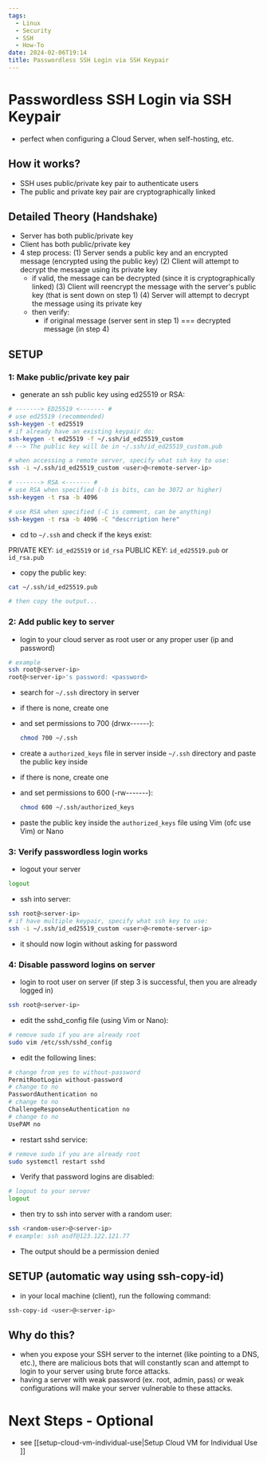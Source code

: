 ```yaml
---
tags:
  - Linux
  - Security
  - SSH
  - How-To
date: 2024-02-06T19:14
title: Passwordless SSH Login via SSH Keypair
---
```

<!-- 2024-02-06-1914 (February 6, 2024 7:14 PM) -->

# Passwordless SSH Login via SSH Keypair
- perfect when configuring a Cloud Server, when self-hosting, etc.

## How it works?
- SSH uses public/private key pair to authenticate users
- The public and private key pair are cryptographically linked

## Detailed Theory (Handshake)
- Server has both public/private key
- Client has both public/private key
- 4 step process:
(1) Server sends a public key and an encrypted message (encrypted using the public key)
(2) Client will attempt to decrypt the message using its private key
    - if valid, the message can be decrypted (since it is cryptographically linked)
(3) Client will reencrypt the message with the server's public key (that is sent down on step 1)
(4) Server will attempt to decrypt the message using its private key
    - then verify:
        - if original message (server sent in step 1) === decrypted message (in step 4)

## SETUP

### 1: Make public/private key pair

- generate an ssh public key using ed25519 or RSA:
    
```bash
# -------> ED25519 <------- #
# use ed25519 (recommended)
ssh-keygen -t ed25519
# if already have an existing keypair do:
ssh-keygen -t ed25519 -f ~/.ssh/id_ed25519_custom 
# --> The public key will be in ~/.ssh/id_ed25519_custom.pub

# when accessing a remote server, specify what ssh key to use:
ssh -i ~/.ssh/id_ed25519_custom <user>@<remote-server-ip>

# -------> RSA <------- #
# use RSA when specified (-b is bits, can be 3072 or higher)
ssh-keygen -t rsa -b 4096

# use RSA when specified (-C is comment, can be anything)
ssh-keygen -t rsa -b 4096 -C "descrription here"
```
    
- cd to `~/.ssh` and check if the keys exist:

PRIVATE KEY: `id_ed25519` or `id_rsa`
PUBLIC KEY: `id_ed25519.pub` or `id_rsa.pub`

- copy the public key:
```bash
cat ~/.ssh/id_ed25519.pub

# then copy the output...
```

### 2: Add public key to server

- login to your cloud server as root user or any proper user (ip and password)

```bash
# example
ssh root@<server-ip>
root@<server-ip>'s password: <password>
```

- search for `~/.ssh` directory in server
- if there is none, create one
- and set permissions to 700 (drwx------):
  
  ```bash
  chmod 700 ~/.ssh
  ```
  
- create a `authorized_keys` file in server inside `~/.ssh` directory and paste the public key inside
- if there is none, create one
- and set permissions to 600 (-rw-------):
  
  ```bash
  chmod 600 ~/.ssh/authorized_keys
  ```
  
- paste the public key inside the `authorized_keys` file using Vim (ofc use Vim) or Nano

### 3: Verify passwordless login works

- logout your server

```bash
logout
```
    
- ssh into server:

```bash
ssh root@<server-ip>
# if have multiple keypair, specify what ssh key to use:
ssh -i ~/.ssh/id_ed25519_custom <user>@<remote-server-ip>
```
    
- it should now login without asking for password

### 4: Disable password logins on server

- login to root user on server (if step 3 is successful, then you are already logged in)

```bash
ssh root@<server-ip>
```

- edit the sshd_config file (using Vim or Nano):

```bash
# remove sudo if you are already root
sudo vim /etc/ssh/sshd_config
```

- edit the following lines:

```bash
# change from yes to without-password
PermitRootLogin without-password
# change to no
PasswordAuthentication no
# change to no
ChallengeResponseAuthentication no
# change to no
UsePAM no
```

- restart sshd service:

```bash
# remove sudo if you are already root
sudo systemctl restart sshd
```

- Verify that password logins are disabled:
    
```bash
# logout to your server
logout
```

- then try to ssh into server with a random user:
    
```bash
ssh <random-user>@<server-ip>
# example: ssh asdf@123.122.121.77
```
    
- The output should be a permission denied

## SETUP (automatic way using ssh-copy-id)

- in your local machine (client), run the following command:
    
```bash
ssh-copy-id <user>@<server-ip>
```

## Why do this?

- when you expose your SSH server to the internet (like pointing to a DNS, etc.), there are malicious bots that will constantly scan and attempt to login to your server using brute force attacks.
- having a server with weak password (ex. root, admin, pass) or weak configurations will make your server vulnerable to these attacks.

# Next Steps - Optional
- see [[setup-cloud-vm-individual-use|Setup Cloud VM for Individual Use ]] 

